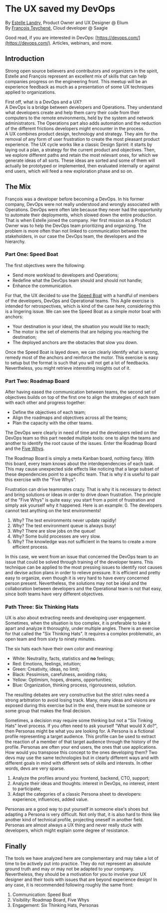 # The UX saved my DevOps
By [Estelle Landry](https://twitter.com/estelandry), Product Owner and UX Designer @ Elium  
By [François Teychené](https://twitter.com/fteychene), Cloud developer @ Saagie

Good read, if you are interested in DevOps: [https://devops.com/](https://devops.com/). Articles, webinars, and more.

## Introduction
Strong open source believers and contributors and organizers in the spirit, Estelle and François represent an excellent mix of skills that can help companies progress on the engineering front. This meetup will be an experience feedback as much as a presentation of some UX techniques applied to organizations.

First off, what is a DevOps and a UX?  
A DevOps is a bridge between developers and Operations. They understand what developers create and help them carry their code from their computers to the remote environments, held by the system and network administrators. The Operations part also adds automation and the reduction of the different frictions developers might encounter in the process.  
A UX combines product design, technology and strategy. They aim for the removal of any form of user frustration to create the most pleasant product experience. The UX cycle works like a classic Design Sprint: it starts by laying out a plan, a strategy for the current product and objectives. Then, we explore different paths and retain the most relevant ones, for which we generate ideas of all sorts. These ideas are sorted and some of them will actually be prototyped or implemented, then evaluated internally or against end users, which will feed a new exploration phase and so on.

## The Mix

François was a developer before becoming a DevOps. In his former company, DevOps were not really understood and wrongly associated with Operations. DevOps were often late because they never had the opportunity to automate their deployments, which slowed down the entire production. That is when Estelle joined the company. Her first mission as a Product Owner was to help the DevOps team prioritizing and organizing. The problem is more often than not linked to communication between the stakeholders, in our case the DevOps team, the developers and the hierarchy.

### Part One: Speed Boat

The first objectives were the following:
- Send more workload to developers and Operations;
- Redefine what the DevOps team should and should not handle;
- Enhance the communication.

For that, the UX decided to use the [Speed Boat](http://www.agile-ux.com/2011/10/17/a-speed-boat-or-nothing/) with a handful of members of the developers, DevOps and Operational teams. This Agile exercise is intended for retrospectives, which is kind of the case here, considering this is a lingering issue. We can see the Speed Boat as a simple motor boat with anchors:
- Your destination is your ideal, the situation you would like to reach;
- The motor is the set of elements that are helping you reaching the destination;
- The deployed anchors are the obstacles that slow you down.

Once the Speed Boat is layed down, we can clearly identify what is wrong, remedy most of the anchors and reinforce the motor. This exercise is easy to setup but the format is such that you will not get a lot of feedbacks. Nevertheless, you might retrieve interesting insights out of it.

### Part Two: Roadmap Board

After having eased the communication between teams, the second set of objectives builds on top of the first one to align the strategies of each team with each other and progress together:
- Define the objectives of each team;
- Align the roadmaps and objectives across all the teams;
- Plan the capacity with the other teams.

The DevOps were clearly in need of time and the developers relied on the DevOps team so this part needed multiple tools: one to align the teams and another to identify the root cause of the issues. Enter the Roadmap Board and the [Five Whys](https://en.wikipedia.org/wiki/5_Whys).

The Roadmap Board is simply a meta Kanban board, nothing fancy. With this board, every team knows about the interdependencies of each task. This may cause unexpected side effects like noticing that a large subset of these dependencies point to a specific team. That is why it is useful to pair this exercise with the "Five Whys".

Frustration can drive teammates crazy. That is why it is necessary to detect and bring solutions or ideas in order to drive down frustration. The principle of the "Five Whys" is quite easy: you start from a point of frustration and simply ask yourself why it happened. Here is an example:
0. The developers cannot test anything on the test environments!
1. Why? The test environments never update rapidly!
2. Why? The test environment queue is always busy!
3. Why? There are slow jobs on the queue!
4. Why? Some build processes are very slow.
5. Why? The knowledge was not sufficient in the teams to create a more efficient process.

In this case, we went from an issue that concerned the DevOps team to an issue that could be solved through training of the developer teams. This technique can be applied to the most pressing issues to identify root causes and devise action plans in order to relieve pressure. It is efficient and pretty easy to organize, even though it is very hard to have every concerned person present. Nevertheless, the solutions may not be ideal and the collaboration between developers and the Operational team is not that easy, since both teams have very different objectives.

### Path Three: Six Thinking Hats

UX is also about extracting needs and developing user engagement. Sometimes, when the situation is too complex, it is preferable to take it apart and analyze it thoroughly, under multiple angles. There is an exercise for that called the "Six Thinking Hats". It requires a complex problematic, an open team and from sixty to ninety minutes.

The six hats each have their own color and meaning:
- White: Neutrality, facts, statistics and **no** feelings;
- Red: Emotions, feelings, intuition;
- Green: Creativity, ideas, no limit;
- Black: Pessimism, carefulness, avoiding risks;
- Yellow: Optimism, hopes, dreams, opportunities;
- Blue: Organization, thinking process, rigorousness, solution.

The resulting debates are very constructive but the strict rules need a strong arbitration to avoid losing track. Many, many ideas and visions are exposed during this exercise but in the end, there must be someone or some group that makes the final decision.

Sometimes, a decision may require some thinking but not a "Six Tinking Hats" level process. If you often need to ask yourself "What would X do?", then Personas might be what you are looking for. A Persona is a fictional profile representing a target audience. This profile can be used to extract the reaction of a member of that target audience through the history of the profile. Personas are often your end users, the ones that use applications. How would you transpose this concept to the ones developing them? Two devs may use the same technologies but in clearly different ways and with different goals in mind with different sets of skills and interests. In other words, devs are very sparse.

1. Analyze the profiles around you: frontend, backend, CTO, support;
2. Analyze their ideas and thoughts: interest in DevOps, no interest, intent to participate;
3. Adapt the categories of a classic Persona sheet to developers: experience, influences, added value.

Personas are a good way to put yourself in someone else's shoes but adapting a Persona is very difficult. Not only that, it is also hard to think like another kind of technical profile, projecting oneself in another field. Personas are almost always a UX thing and never really stuck with developers, which might explain some degree of resistance.

## Finally

The tools we have analyzed here are complementary and may take a lot of time to be actively put into practice. They do not represent an absolute ground truth and may or may not be adapted to your company. Nevertheless, they should be a motivation for you to involve your UX designer and their tools with issues that are beyond experience design! In any case, it is recommended following roughly the same front:

1. Communication: Speed Boat
2. Visibility: Roadmap Board, Five Whys
3. Engagement: Six Thinking Hats, Personas
